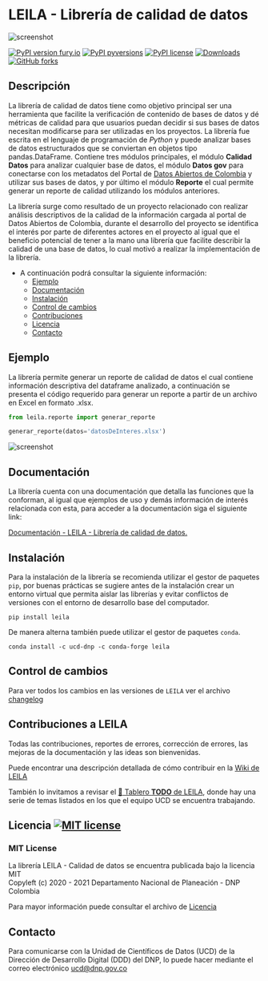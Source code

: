 # LEILA - Librería de calidad de datos

![screenshot](https://raw.githubusercontent.com/ucd-dnp/leila/master/recursos/LEILA.jpg "LEILA")



[![PyPI version fury.io](https://badge.fury.io/py/leila.svg)](https://pypi.org/project/leila/) [![PyPI pyversions](https://img.shields.io/pypi/pyversions/leila.svg)](https://pypi.org/project/leila/)
 [![PyPI license](https://img.shields.io/pypi/l/leila.svg)](https://pypi.org/project/leila/) [![Downloads](https://pepy.tech/badge/leila)](https://pepy.tech/project/leila) [![GitHub forks](https://img.shields.io/github/forks/ucd-dnp/leila.svg?style=social&label=Fork&maxAge=2592000)](https://github.com/ucd-dnp/leila/)

## Descripción

La librería de calidad de datos tiene como objetivo principal ser una herramienta que facilite la verificación de contenido de bases de datos y dé métricas de calidad para que usuarios puedan decidir si sus bases de datos necesitan modificarse para ser utilizadas en los proyectos. La librería fue escrita en el lenguaje de programación de <em>Python</em> y puede analizar bases de datos estructurados que se conviertan en objetos tipo pandas.DataFrame. Contiene tres módulos principales, el módulo <strong>Calidad Datos</strong> para analizar cualquier base de datos, el módulo <strong>Datos gov</strong> para conectarse con los metadatos del Portal de [Datos Abiertos de Colombia](https://www.datos.gov.co/) y utilizar sus bases de datos, y por último el módulo <strong>Reporte</strong> el cual permite generar un reporte de calidad utilizando los módulos anteriores.

La librería surge como resultado de un proyecto relacionado con realizar análisis descriptivos de la calidad de la información cargada al portal de Datos Abiertos de Colombia, durante el desarrollo del proyecto se identifica el interés por parte de diferentes actores en el proyecto al igual que el beneficio potencial de tener a la mano una librería que facilite describir la calidad de una base de datos, lo cual motivó a realizar la implementación de la librería.

- A continuación podrá consultar la siguiente información:
  - [Ejemplo](#ejemplo)
  - [Documentación](#documentaci%C3%B3n)  
  - [Instalación](#instalaci%C3%B3n)
  - [Control de cambios](#control-de-cambios)
  - [Contribuciones](#contribuciones)
  - [Licencia](#licencia)
  - [Contacto](#contacto)

## Ejemplo

La librería permite generar un reporte de calidad de datos el cual contiene información descriptiva del dataframe analizado, a continuación se presenta el código requerido para generar un reporte a partir de un archivo en Excel en formato .xlsx.

``` python
from leila.reporte import generar_reporte

generar_reporte(datos='datosDeInteres.xlsx')
```

![screenshot](https://raw.githubusercontent.com/ucd-dnp/leila/master/recursos/vista_reporte.gif "Reporte")

## Documentación

La librería cuenta con una documentación que detalla las funciones que la conforman, al igual que ejemplos de uso y demás información de interés relacionada con esta, para acceder a la documentación siga el siguiente link:

[Documentación - LEILA - Librería de calidad de datos.](https://ucd-dnp.github.io/leila/)

## Instalación

Para la instalación de la librería se recomienda utilizar el gestor de paquetes ``pip``, por buenas prácticas se sugiere antes de la instalación crear un entorno virtual que permita aislar las librerías y evitar conflictos de versiones con el entorno de desarrollo base del computador.

``` linux
pip install leila
```

De manera alterna también puede utilizar el gestor de paquetes ``conda``.

```
conda install -c ucd-dnp -c conda-forge leila
```
## Control de cambios

Para ver todos los cambios en las versiones de `LEILA` ver el archivo [changelog](https://github.com/ucd-dnp/leila/wiki/Changelog)
## Contribuciones a LEILA

Todas las contribuciones, reportes de errores, corrección de errores, las mejoras de la documentación y las ideas son bienvenidas.

Puede encontrar una descripción detallada de cómo contribuir en la [Wiki de LEILA](https://github.com/ucd-dnp/leila/wiki)

También lo invitamos a revisar el [:calendar: Tablero **TODO** de LEILA](https://github.com/users/ucd-dnp/projects/3), donde hay una serie de temas listados en los que el equipo UCD se encuentra trabajando.

## Licencia [![MIT license](https://img.shields.io/badge/License-MIT-blue.svg)](https://lbesson.mit-license.org/)

### **MIT License** 

La librería LEILA - Calidad de datos se encuentra publicada bajo la licencia MIT <br />
Copyleft (c) 2020 - 2021 Departamento Nacional de Planeación - DNP Colombia

Para mayor información puede consultar el archivo de [Licencia](https://github.com/ucd-dnp/leila/blob/master/LICENSE)

## Contacto

Para comunicarse con la Unidad de Científicos de Datos (UCD) de la Dirección de Desarrollo Digital (DDD) del DNP, lo puede hacer mediante el correo electrónico ucd@dnp.gov.co
